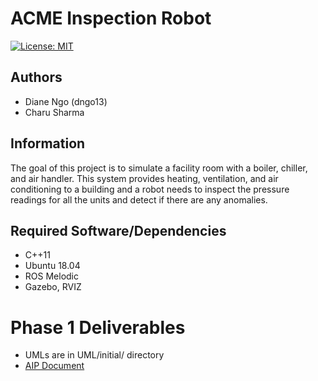 # ACME Inspection Robot
[![License: MIT](https://img.shields.io/badge/License-MIT-blue.svg)](https://opensource.org/licenses/MIT)

## Authors
- Diane Ngo (dngo13)
- Charu Sharma

## Information
The goal of this project is to simulate a facility room with a boiler, chiller, and air handler. This system provides heating, ventilation, and air conditioning to a building and a robot needs to inspect the pressure readings for all the units and detect if there are any anomalies.

## Required Software/Dependencies
- C++11
- Ubuntu 18.04
- ROS Melodic
- Gazebo, RVIZ

# Phase 1 Deliverables
- UMLs are in UML/initial/ directory
- [AIP Document](https://docs.google.com/spreadsheets/d/1DOCv0d4YN2u2S71dpkWC5jOVsrEH4w9d/edit?usp=sharing&ouid=113553065067285094891&rtpof=true&sd=true)
